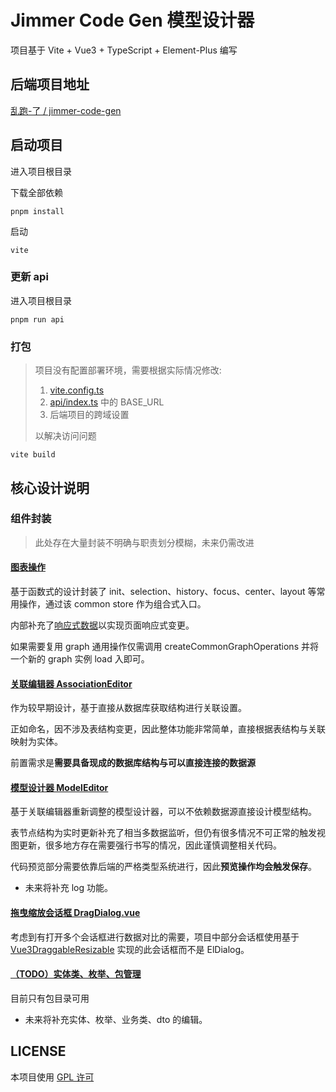 # Jimmer Code Gen 模型设计器

项目基于 Vite + Vue3 + TypeScript + Element-Plus 编写

## 后端项目地址

[乱跑-了 / jimmer-code-gen](https://gitee.com/run-around---whats-wrong/jimmer-code-gen.git)

## 启动项目

进入项目根目录

下载全部依赖
```
pnpm install
```

启动
```
vite
```

### 更新 api

进入项目根目录

```
pnpm run api
```

### 打包

> 项目没有配置部署环境，需要根据实际情况修改: 
> 
> 1. [vite.config.ts](vite.config.ts) 
> 2. [api/index.ts](src%2Fapi%2Findex.ts) 中的 BASE_URL
> 3. 后端项目的跨域设置
> 
> 以解决访问问题

```
vite build
```

## 核心设计说明

### 组件封装

> 此处存在大量封装不明确与职责划分模糊，未来仍需改进

#### [图表操作](src%2Fcomponents%2Fbusiness%2FgraphEditor%2Findex.ts)

基于函数式的设计封装了 init、selection、history、focus、center、layout 等常用操作，通过该 common store 作为组合式入口。

内部补充了[响应式数据](src%2Fcomponents%2Fbusiness%2FgraphEditor%2Fcommon%2FreactiveState.ts)以实现页面响应式变更。

如果需要复用 graph 通用操作仅需调用 createCommonGraphOperations 并将一个新的 graph 实例 load 入即可。

#### [关联编辑器 AssociationEditor](src%2Fcomponents%2Fpages%2FAssociationEditor%2FPage.vue)

作为较早期设计，基于直接从数据库获取结构进行关联设置。

正如命名，因不涉及表结构变更，因此整体功能非常简单，直接根据表结构与关联映射为实体。

前置需求是**需要具备现成的数据库结构与可以直接连接的数据源**

#### [模型设计器 ModelEditor](src%2Fcomponents%2Fpages%2FModelEditor%2FPage.vue)

基于关联编辑器重新调整的模型设计器，可以不依赖数据源直接设计模型结构。

表节点结构为实时更新补充了相当多数据监听，但仍有很多情况不可正常的触发视图更新，很多地方存在需要强行书写的情况，因此谨慎调整相关代码。

代码预览部分需要依靠后端的严格类型系统进行，因此**预览操作均会触发保存**。

- 未来将补充 log 功能。

#### [拖曳缩放会话框 DragDialog.vue](src%2Fcomponents%2Fglobal%2Fdialog%2FDragDialog.vue)

考虑到有打开多个会话框进行数据对比的需要，项目中部分会话框使用基于 [Vue3DraggableResizable](https://github.com/a7650/vue3-draggable-resizable/blob/main/docs/document_zh.md) 实现的此会话框而不是 ElDialog。

#### [（TODO）实体类、枚举、包管理](src%2Fcomponents%2Fpages%2FEntityGenerator%2FPage.vue)

目前只有包目录可用

- 未来将补充实体、枚举、业务类、dto 的编辑。

## LICENSE

本项目使用 [GPL 许可](LICENSE)
